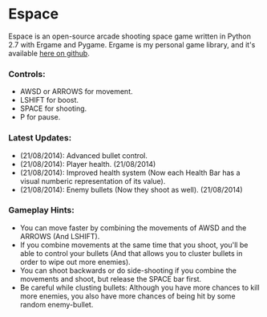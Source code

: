 Espace
======

Espace is an open-source arcade shooting space game written in Python 2.7 with Ergame and Pygame.
Ergame is my personal game library, and it's available [here on github](https://github.com/EricsonWillians/Ergame).

### Controls:

* AWSD or ARROWS for movement.
* LSHIFT for boost.
* SPACE for shooting.
* P for pause.

### Latest Updates:

* (21/08/2014): Advanced bullet control.
* (21/08/2014): Player health. (21/08/2014)
* (21/08/2014): Improved health system (Now each Health Bar has a visual numberic representation of its value).
* (21/08/2014): Enemy bullets (Now they shoot as well). (21/08/2014)

### Gameplay Hints:

* You can move faster by combining the movements of AWSD and the ARROWS (And LSHIFT).
* If you combine movements at the same time that you shoot, you'll be able to control your bullets (And that allows you to cluster bullets in order to wipe out more enemies).
* You can shoot backwards or do side-shooting if you combine the movements and shoot, but release the SPACE bar first.
* Be careful while clusting bullets: Although you have more chances to kill more enemies, you also have more chances of being hit by some random enemy-bullet.
